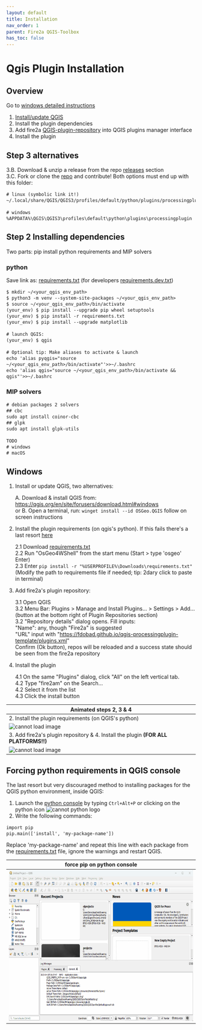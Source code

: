```yaml
---
layout: default
title: Installation
nav_order: 1
parent: Fire2a QGIS-Toolbox
has_toc: false
---
```

# Qgis Plugin Installation

## Overview
Go to [windows detailed instructions](#windows)

1. [Install/update QGIS](https://qgis.org)  
2. Install the plugin dependencies
3. Add fire2a [QGIS-plugin-repository](https://fdobad.github.io/qgis-processingplugin-template/plugins.xml) into QGIS plugins manager interface
4. Install the plugin

## Step 3 alternatives
3.B. Download & unzip a release from the repo [releases](https://github.com/fdobad/qgis-processingplugin-template/releases) section  
3.C. Fork or clone the [repo](https://github.com/fdobad/qgis-processingplugin-template) and contribute!
Both options must end up with this folder:
```
# linux (symbolic link it!)
~/.local/share/QGIS/QGIS3/profiles/default/python/plugins/processingplugin

# windows
%APPDATA%\QGIS\QGIS3\profiles\default\python\plugins\processingplugin
```

## Step 2 Installing dependencies
Two parts: pip install python requirements and MIP solvers  
### python
Save link as: [requirements.txt](https://raw.githubusercontent.com/fdobad/qgis-processingplugin-template/main/requirements.txt) (for developers [requirements.dev.txt](https://github.com/fdobad/qgis-processingplugin-template/blob/main/requirements.dev.txt))
```
$ mkdir ~/<your_qgis_env_path>
$ python3 -m venv --system-site-packages ~/<your_qgis_env_path>  
$ source ~/<your_qgis_env_path>/bin/activate
(your_env) $ pip install --upgrade pip wheel setuptools  
(your_env) $ pip install -r requirements.txt  
(your_env) $ pip install --upgrade matplotlib

# launch QGIS:
(your_env) $ qgis

# Optional tip: Make aliases to activate & launch
echo 'alias pyqgis="source ~/<your_qgis_env_path>/bin/activate"'>>~/.bashrc  
echo 'alias qgis="source ~/<your_qgis_env_path>/bin/activate && qgis"'>>~/.bashrc
```

### MIP solvers
```
# debian packages 2 solvers
## cbc
sudo apt install coinor-cbc
## glpk
sudo apt install glpk-utils 

TODO
# windows
# macOS
```

## Windows
1. Install or update QGIS, two alternatives:
   
    A. Download & install QGIS from: https://qgis.org/en/site/forusers/download.html#windows  
    or B. Open a terminal, run: `winget install --id OSGeo.QGIS` follow on screen instructions  

2. Install the plugin requirements (on qgis's python). If this fails there's a last resort [here](<#forcing python requirements in QGIS console>)

    2.1 Download [requirements.txt](https://github.com/fdobad/qgis-processingplugin-template/blob/main/requirements.txt)  
    2.2 Run "OsGeo4WShell" from the start menu  (Start > type 'osgeo' Enter)  
    2.3 Enter `pip install -r "%USERPROFILE%\Downloads\requirements.txt"` (Modify the path to requirements file if needed; tip: 2dary click to paste in terminal)  
   
3. Add fire2a's plugin repository:

    3.1 Open QGIS  
    3.2 Menu Bar: Plugins > Manage and Install Plugins... > Settings > Add... (button at the bottom right of Plugin Repositories section)  
    3.2 "Repository details" dialog opens. Fill inputs:  
        "Name": any, though "Fire2a" is suggested  
        "URL" input with "https://fdobad.github.io/qgis-processingplugin-template/plugins.xml"  
   Confirm (Ok button), repos will be reloaded and a success state should be seen from the fire2a repository

4. Install the plugin

   4.1 On the same "Plugins" dialog, click "All" on the left vertical tab.  
   4.2 Type "fire2am" on the Search...  
   4.2 Select it from the list  
   4.3 Click the install button  

| Animated steps 2, 3 & 4 |
| --- |
| 2. Install the plugin requirements (on QGIS's python) |
|<img src="img/install_win_pip_requirements.gif"  alt='cannot load image' height=300px >|
| 3. Add fire2a's plugin repository & 4. Install the plugin __(FOR ALL PLATFORMS!!)__ <a id="my-anchor"></a> |
|<img src="img/install_plugin_server.gif"  alt='cannot load image' height=300px >|

## Forcing python requirements in QGIS console
The last resort but very discouraged method to installing packages for the QGIS python environment, inside QGIS:  
1. Launch the [python console](https://docs.qgis.org/2.18/en/docs/user_manual/plugins/python_console.html) by typing `Ctrl+Alt+P` or clicking on the python icon <img src="https://upload.wikimedia.org/wikipedia/commons/c/c3/Python-logo-notext.svg"  alt='cannot python logo' height=24px >  
2. Write the following commands:  
```
import pip
pip.main(['install', 'my-package-name'])
```
Replace 'my-package-name' and repeat this line with each package from the [requirements.txt](https://raw.githubusercontent.com/fdobad/qgis-processingplugin-template/main/requirements.txt) file, ignore the warnings and restart QGIS.  

| force pip on python console |
| --- |
|<img src="img/not_recommended_install.gif"  alt='cannot load not_recommended_install' height=400px >|

